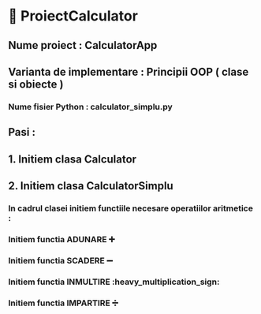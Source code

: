 # :pushpin:  ProiectCalculator

## Nume proiect : CalculatorApp

## Varianta de implementare : Principii OOP ( clase si obiecte )

### Nume fisier Python : calculator_simplu.py

## Pasi :

## 1. Initiem clasa Calculator

## 2. Initiem clasa CalculatorSimplu  

### In cadrul clasei initiem functiile necesare operatiilor aritmetice : 

### Initiem functia ADUNARE :heavy_plus_sign:
### Initiem functia SCADERE :heavy_minus_sign:
### Initiem functia INMULTIRE :heavy_multiplication_sign:
### Initiem functia IMPARTIRE :heavy_division_sign:           
